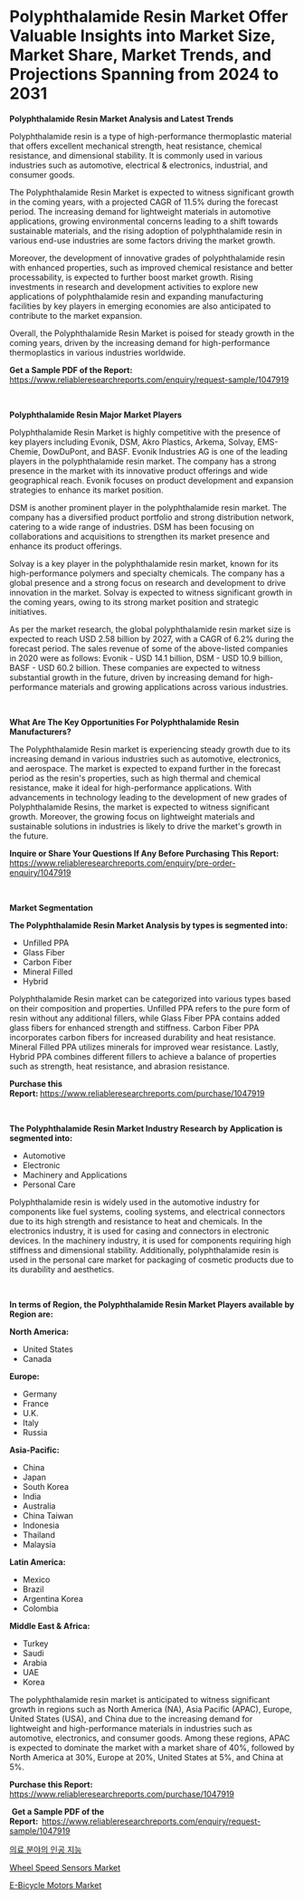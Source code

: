 <p><h1>Polyphthalamide Resin Market Offer Valuable Insights into Market Size, Market Share, Market Trends, and Projections Spanning from 2024 to 2031</h1></p><p><strong>Polyphthalamide Resin Market Analysis and Latest Trends</strong></p>
<p><p>Polyphthalamide resin is a type of high-performance thermoplastic material that offers excellent mechanical strength, heat resistance, chemical resistance, and dimensional stability. It is commonly used in various industries such as automotive, electrical & electronics, industrial, and consumer goods.</p><p>The Polyphthalamide Resin Market is expected to witness significant growth in the coming years, with a projected CAGR of 11.5% during the forecast period. The increasing demand for lightweight materials in automotive applications, growing environmental concerns leading to a shift towards sustainable materials, and the rising adoption of polyphthalamide resin in various end-use industries are some factors driving the market growth.</p><p>Moreover, the development of innovative grades of polyphthalamide resin with enhanced properties, such as improved chemical resistance and better processability, is expected to further boost market growth. Rising investments in research and development activities to explore new applications of polyphthalamide resin and expanding manufacturing facilities by key players in emerging economies are also anticipated to contribute to the market expansion.</p><p>Overall, the Polyphthalamide Resin Market is poised for steady growth in the coming years, driven by the increasing demand for high-performance thermoplastics in various industries worldwide.</p></p>
<p><strong>Get a Sample PDF of the Report:&nbsp;</strong> <a href="https://www.reliableresearchreports.com/enquiry/request-sample/1047919">https://www.reliableresearchreports.com/enquiry/request-sample/1047919</a></p>
<p>&nbsp;</p>
<p><strong>Polyphthalamide Resin Major Market Players</strong></p>
<p><p>Polyphthalamide Resin Market is highly competitive with the presence of key players including Evonik, DSM, Akro Plastics, Arkema, Solvay, EMS-Chemie, DowDuPont, and BASF. Evonik Industries AG is one of the leading players in the polyphthalamide resin market. The company has a strong presence in the market with its innovative product offerings and wide geographical reach. Evonik focuses on product development and expansion strategies to enhance its market position.</p><p>DSM is another prominent player in the polyphthalamide resin market. The company has a diversified product portfolio and strong distribution network, catering to a wide range of industries. DSM has been focusing on collaborations and acquisitions to strengthen its market presence and enhance its product offerings.</p><p>Solvay is a key player in the polyphthalamide resin market, known for its high-performance polymers and specialty chemicals. The company has a global presence and a strong focus on research and development to drive innovation in the market. Solvay is expected to witness significant growth in the coming years, owing to its strong market position and strategic initiatives.</p><p>As per the market research, the global polyphthalamide resin market size is expected to reach USD 2.58 billion by 2027, with a CAGR of 6.2% during the forecast period. The sales revenue of some of the above-listed companies in 2020 were as follows: Evonik - USD 14.1 billion, DSM - USD 10.9 billion, BASF - USD 60.2 billion. These companies are expected to witness substantial growth in the future, driven by increasing demand for high-performance materials and growing applications across various industries.</p></p>
<p>&nbsp;</p>
<p><strong>What Are The Key Opportunities For Polyphthalamide Resin Manufacturers?</strong></p>
<p><p>The Polyphthalamide Resin market is experiencing steady growth due to its increasing demand in various industries such as automotive, electronics, and aerospace. The market is expected to expand further in the forecast period as the resin's properties, such as high thermal and chemical resistance, make it ideal for high-performance applications. With advancements in technology leading to the development of new grades of Polyphthalamide Resins, the market is expected to witness significant growth. Moreover, the growing focus on lightweight materials and sustainable solutions in industries is likely to drive the market's growth in the future.</p></p>
<p><strong>Inquire or Share Your Questions If Any Before Purchasing This Report:</strong> <a href="https://www.reliableresearchreports.com/enquiry/pre-order-enquiry/1047919">https://www.reliableresearchreports.com/enquiry/pre-order-enquiry/1047919</a></p>
<p>&nbsp;</p>
<p><strong>Market Segmentation</strong></p>
<p><strong>The Polyphthalamide Resin Market Analysis by types is segmented into:</strong></p>
<p><ul><li>Unfilled PPA</li><li>Glass Fiber</li><li>Carbon Fiber</li><li>Mineral Filled</li><li>Hybrid</li></ul></p>
<p><p>Polyphthalamide Resin market can be categorized into various types based on their composition and properties. Unfilled PPA refers to the pure form of resin without any additional fillers, while Glass Fiber PPA contains added glass fibers for enhanced strength and stiffness. Carbon Fiber PPA incorporates carbon fibers for increased durability and heat resistance. Mineral Filled PPA utilizes minerals for improved wear resistance. Lastly, Hybrid PPA combines different fillers to achieve a balance of properties such as strength, heat resistance, and abrasion resistance.</p></p>
<p><strong>Purchase this Report:&nbsp;</strong><a href="https://www.reliableresearchreports.com/purchase/1047919">https://www.reliableresearchreports.com/purchase/1047919</a></p>
<p>&nbsp;</p>
<p><strong>The Polyphthalamide Resin Market Industry Research by Application is segmented into:</strong></p>
<p><ul><li>Automotive</li><li>Electronic</li><li>Machinery and Applications</li><li>Personal Care</li></ul></p>
<p><p>Polyphthalamide resin is widely used in the automotive industry for components like fuel systems, cooling systems, and electrical connectors due to its high strength and resistance to heat and chemicals. In the electronics industry, it is used for casing and connectors in electronic devices. In the machinery industry, it is used for components requiring high stiffness and dimensional stability. Additionally, polyphthalamide resin is used in the personal care market for packaging of cosmetic products due to its durability and aesthetics.</p></p>
<p>&nbsp;</p>
<p><strong>In terms of Region, the Polyphthalamide Resin Market Players available by Region are:</strong></p>
<p>
    <p> <strong> North America: </strong>
        <ul>
            <li>United States</li>
            <li>Canada</li>
        </ul>
        </p> 
    <p> <strong> Europe: </strong>
        <ul>
            <li>Germany</li>
            <li>France</li>
            <li>U.K.</li>
            <li>Italy</li>
            <li>Russia</li>
        </ul>
        </p> 
    <p> <strong> Asia-Pacific: </strong>
        <ul>
            <li>China</li>
            <li>Japan</li>
            <li>South Korea</li>
            <li>India</li>
            <li>Australia</li>
            <li>China Taiwan</li>
            <li>Indonesia</li>
            <li>Thailand</li>
            <li>Malaysia</li>
        </ul>
        </p> 
    <p> <strong> Latin America: </strong>
        <ul>
            <li>Mexico</li>
            <li>Brazil</li>
            <li>Argentina Korea</li>
            <li>Colombia</li>
        </ul>
        </p> 
    <p> <strong> Middle East & Africa: </strong>
        <ul>
            <li>Turkey</li>
            <li>Saudi</li>
            <li>Arabia</li>
            <li>UAE</li>
            <li>Korea</li>
        </ul>
    </p>
    </p>
<p><p>The polyphthalamide resin market is anticipated to witness significant growth in regions such as North America (NA), Asia Pacific (APAC), Europe, United States (USA), and China due to the increasing demand for lightweight and high-performance materials in industries such as automotive, electronics, and consumer goods. Among these regions, APAC is expected to dominate the market with a market share of 40%, followed by North America at 30%, Europe at 20%, United States at 5%, and China at 5%.</p></p>
<p><strong>Purchase this Report: </strong><a href="https://www.reliableresearchreports.com/purchase/1047919">https://www.reliableresearchreports.com/purchase/1047919</a></p>
<p>&nbsp;<strong>Get a Sample PDF of the Report:&nbsp;&nbsp;</strong><a href="https://www.reliableresearchreports.com/enquiry/request-sample/1047919">https://www.reliableresearchreports.com/enquiry/request-sample/1047919</a></p>
<p><strong></strong></p>
<p><p><a href="https://medium.com/@ishacian.georges/%EC%9D%98%EB%A3%8C-%EB%B6%84%EC%95%BC%EC%9D%98-%EC%9D%B8%EA%B3%B5-%EC%A7%80%EB%8A%A5-%EC%8B%9C%EC%9E%A5-%EC%9C%A0%ED%98%95-%EC%9D%91%EC%9A%A9-%EB%B0%8F-%EC%A7%80%EB%A6%AC%EC%97%90-%EC%9D%98%ED%95%9C-%EC%A2%85%ED%95%A9-%ED%8F%89%EA%B0%80-df9934aedb8c">의료 분야의 인공 지능</a></p><p><a href="https://view.publitas.com/reportprime-1/wheel-speed-sensors-market-analysis-examines-its-scope-on-growth-opportunities-and-forecasted-trends-spanning-from-2023-to-2030/">Wheel Speed Sensors Market</a></p><p><a href="https://view.publitas.com/reportprime-1/e-bicycle-motors-market-size-reflecting-a-forecast-till-2030-market-by-type-by-application-and-by-geography/">E-Bicycle Motors Market</a></p></p>